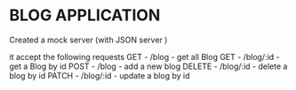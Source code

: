 # BLOG APPLICATION
Created a mock server (with JSON server )

it  accept the following requests
GET - /blog - get all Blog
GET - /blog/:id - get a Blog by id
POST - /blog - add a new blog
DELETE - /blog/:id - delete a blog by id
PATCH - /blog/:id - update a blog by id
